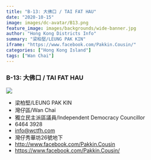 ```yaml
---
title: "B-13: 大佛口 / TAI FAT HAU"
date: "2020-10-15"
image: images/dc-avatar/B13.png
feature_image: images/backgrounds/wide-banner.jpg
author: "Hong Kong Districts Info"
summary: "梁柏堅/LEUNG PAK KIN"
iframe: "https://www.facebook.com/Pakkin.Cousin/"
categories: ["Hong Kong Island"]
tags: ["Wan Chai"]
---
```


### B-13: 大佛口 / TAI FAT HAU  
![](/images/dc-avatar/B13.png)  

 - 梁柏堅/LEUNG PAK KIN  
 - 灣仔區/Wan Chai  
 - 獨立民主派區議員/Independent Democracy Councillor  
 - 6464 3928  
 - info@wctfh.com  
 - 灣仔秀華坊26號地下  
 - http://www.facebook.com/Pakkin.Cousin  
 - https://www.facebook.com/Pakkin.Cousin/
